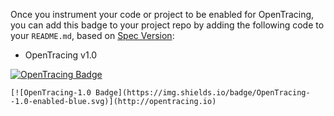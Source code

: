 
Once you instrument your code or project to be enabled for OpenTracing, you can add this badge to your project repo by adding the following code to your `README.md`, based on [Spec Version](https://github.com/opentracing/specification/releases):

- OpenTracing v1.0   

[![OpenTracing Badge](https://img.shields.io/badge/OpenTracing--1.0-enabled-blue.svg)](http://opentracing.io)

`[![OpenTracing-1.0 Badge](https://img.shields.io/badge/OpenTracing--1.0-enabled-blue.svg)](http://opentracing.io)`
